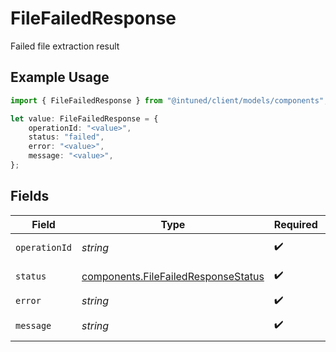 # FileFailedResponse

Failed file extraction result

## Example Usage

```typescript
import { FileFailedResponse } from "@intuned/client/models/components";

let value: FileFailedResponse = {
    operationId: "<value>",
    status: "failed",
    error: "<value>",
    message: "<value>",
};
```

## Fields

| Field                                                                                      | Type                                                                                       | Required                                                                                   | Description                                                                                |
| ------------------------------------------------------------------------------------------ | ------------------------------------------------------------------------------------------ | ------------------------------------------------------------------------------------------ | ------------------------------------------------------------------------------------------ |
| `operationId`                                                                              | *string*                                                                                   | :heavy_check_mark:                                                                         | Operation ID                                                                               |
| `status`                                                                                   | [components.FileFailedResponseStatus](../../models/components/filefailedresponsestatus.md) | :heavy_check_mark:                                                                         | Operation status.                                                                          |
| `error`                                                                                    | *string*                                                                                   | :heavy_check_mark:                                                                         | Error code.                                                                                |
| `message`                                                                                  | *string*                                                                                   | :heavy_check_mark:                                                                         | Error message.                                                                             |